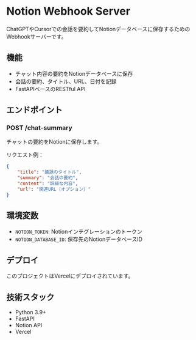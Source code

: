 # Notion Webhook Server

ChatGPTやCursorでの会話を要約してNotionデータベースに保存するためのWebhookサーバーです。

## 機能

- チャット内容の要約をNotionデータベースに保存
- 会話の要約、タイトル、URL、日付を記録
- FastAPIベースのRESTful API

## エンドポイント

### POST /chat-summary

チャットの要約をNotionに保存します。

リクエスト例：
```json
{
    "title": "議題のタイトル",
    "summary": "会話の要約",
    "content": "詳細な内容",
    "url": "関連URL（オプション）"
}
```

## 環境変数

- `NOTION_TOKEN`: Notionインテグレーションのトークン
- `NOTION_DATABASE_ID`: 保存先のNotionデータベースID

## デプロイ

このプロジェクトはVercelにデプロイされています。

## 技術スタック

- Python 3.9+
- FastAPI
- Notion API
- Vercel 
